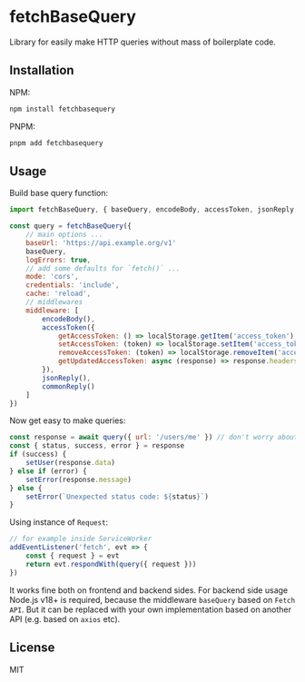 # fetchBaseQuery

Library for easily make HTTP queries without mass of boilerplate code.

## Installation

NPM:

```sh
npm install fetchbasequery
```

PNPM:

```sh
pnpm add fetchbasequery
```

## Usage

Build base query function:

```js
import fetchBaseQuery, { baseQuery, encodeBody, accessToken, jsonReply, commonReply } from 'fetchbasequery'

const query = fetchBaseQuery({
    // main options ...
    baseUrl: 'https://api.example.org/v1'
    baseQuery,
    logErrors: true,
    // add some defaults for `fetch()` ...
    mode: 'cors',
    credentials: 'include',
    cache: 'reload',
    // middlewares
    middleware: [
        encodeBody(),
        accessToken({
            getAccessToken: () => localStorage.getItem('access_token'),
            setAccessToken: (token) => localStorage.setItem('access_token', token),
            removeAccessToken: (token) => localStorage.removeItem('access_token'),
            getUpdatedAccessToken: async (response) => response.headers.get('X-Access-Token')
        }),
        jsonReply(),
        commonReply()
    ]
})
```

Now get easy to make queries:

```js
const response = await query({ url: '/users/me' }) // don't worry about catching errors
const { status, success, error } = response
if (success) {
    setUser(response.data)
} else if (error) {
    setError(response.message)
} else {
    setError(`Unexpected status code: ${status}`)
}
```

Using instance of `Request`:

```js
// for example inside ServiceWorker
addEventListener('fetch', evt => {
    const { request } = evt
    return evt.respondWith(query({ request }))
})
```

It works fine both on frontend and backend sides. For backend side usage Node.js v18+ is required,
because the middleware `baseQuery` based on `Fetch API`. But it can be replaced with your own
implementation based on another API (e.g. based on `axios` etc).

## License

MIT
